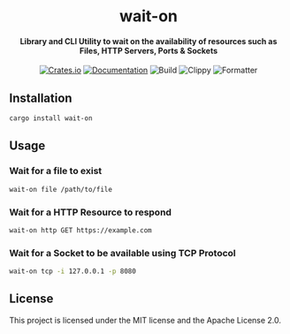 <div>
  <h1 align="center">wait-on</h1>
  <h4 align="center">
    Library and CLI Utility to wait on the availability of resources such as Files, HTTP Servers, Ports & Sockets
  </h4>
</div>

<div align="center">

  [![Crates.io](https://img.shields.io/crates/v/wait-on.svg)](https://crates.io/crates/wait-on)
  [![Documentation](https://docs.rs/wait-on/badge.svg)](https://docs.rs/wait-on)
  ![Build](https://github.com/EstebanBorai/wait-on/workflows/build/badge.svg)
  ![Clippy](https://github.com/EstebanBorai/wait-on/workflows/clippy/badge.svg)
  ![Formatter](https://github.com/EstebanBorai/wait-on/workflows/fmt/badge.svg)

</div>

## Installation

```bash
cargo install wait-on
```

## Usage

### Wait for a file to exist

```bash
wait-on file /path/to/file
```

### Wait for a HTTP Resource to respond

```bash
wait-on http GET https://example.com
```

### Wait for a Socket to be available using TCP Protocol

```bash
wait-on tcp -i 127.0.0.1 -p 8080
```

## License

This project is licensed under the MIT license and the Apache License 2.0.
